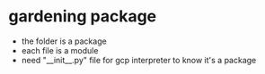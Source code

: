 # gardening package
- the folder is a package
- each file is a module
- need "\_\_init\_\_.py" file for gcp interpreter to know it's a package
